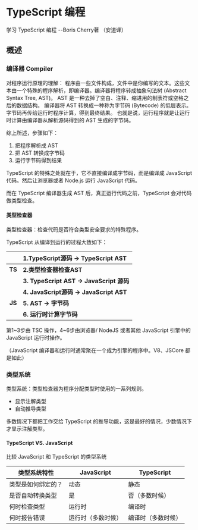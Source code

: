 # TypeScript 编程

学习 TypeScript 编程 --Boris Cherry著 （安道译）

## 概述
### 编译器 Compiler
对程序运行原理的理解：
程序由一些文件构成，文件中是你编写的文本。这些文本由一个特殊的程序解析，即编译器。编译器将程序转成抽象句法树 (Abstract Syntax Tree, AST)。
AST 是一种去掉了空白、注释、缩进用的制表符或空格之后的数据结构。
编译器将 AST 转换成一种称为字节码 (Bytecode) 的低层表示。
字节码再传给运行时程序计算，得到最终结果。
也就是说，运行程序就是让运行时计算由编译器从解析源码得到的 AST 生成的字节码。

综上所述，步骤如下：
1. 把程序解析成 AST
2. 把 AST 转换成字节码
3. 运行字节码得到结果

TypeScript 的特殊之处就在于，它不直接编译成字节码，而是编译成 JavaScript 代码。然后让浏览器或者 Node.js 运行 JavaScript 代码。

而在 TypeScript 编译器生成 AST 后，真正运行代码之前，TypeScript 会对代码做类型检查。

#### 类型检查器
类型检查器：检查代码是否符合类型安全要求的特殊程序。

TypeScript 从编译到运行的过程大致如下：

|        | 1.TypeScript源码 -> TypeScript  AST      |
| :----: | :--------------------------------------- |
| **TS** | **2.类型检查器检查AST**                  |
|        | **3. TypeScript AST -> JavaScript 源码** |
|        | **4. JavaScript源码 -> JavaScript AST**  |
| **JS** | **5. AST -> 字节码**                     |
|        | **6. 运行时计算字节码**                  |

第1~3步由 TSC 操作，4~6步由浏览器/ NodeJS 或者其他 JavaScript 引擎中的 JavaScript 运行时操作。

（JavaScript 编译器和运行时通常聚在一个成为引擎的程序中。V8、JSCore 都是如此）

### 类型系统
类型系统：类型检查器为程序分配类型时使用的一系列规则。
- 显示注解类型
- 自动推导类型
  

多数情况下都把工作交给 TypeScript 的推导功能，这是最好的情况，少数情况下才显示注解类型。

#### TypeScript VS. JavaScript

比较 JavaScript 和 TypeScript 的类型系统

| 类型系统特性       | JavaScript         | TypeScript         |
| ------------------ | ------------------ | ------------------ |
| 类型是如何绑定的？ | 动态               | 静态               |
| 是否自动转换类型   | 是                 | 否（多数时候）     |
| 何时检查类型       | 运行时             | 编译时             |
| 何时报告错误       | 运行时（多数时候） | 编译时（多数时候） |

